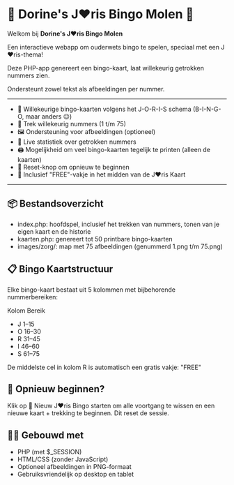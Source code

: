 # 🎉 Dorine's J❤️ris Bingo Molen 🎲

Welkom bij **Dorine's J❤️ris Bingo Molen** 

Een interactieve webapp om ouderwets bingo te spelen, speciaal met een J❤️ris-thema!

Deze PHP-app genereert een bingo-kaart, laat willekeurig getrokken nummers zien.

Ondersteunt zowel tekst als afbeeldingen per nummer.

---

- 🎫 Willekeurige bingo-kaarten volgens het J-O-R-I-S schema (B-I-N-G-O, maar anders 😉)
- 🎲 Trek willekeurig nummers (1 t/m 75)
- 🖼️ Ondersteuning voor afbeeldingen (optioneel)
- 🧮 Live statistiek over getrokken nummers
- 🖨️ Mogelijkheid om veel bingo-kaarten tegelijk te printen (alleen de kaarten)
- 🧼 Reset-knop om opnieuw te beginnen
- 🎁 Inclusief "FREE"-vakje in het midden van de J❤️ris Kaart

---

## 📦 Bestandsoverzicht
- index.php: hoofdspel, inclusief het trekken van nummers, tonen van je eigen kaart en de historie
- kaarten.php: genereert tot 50 printbare bingo-kaarten
- images/zorg/: map met 75 afbeeldingen (genummerd 1.png t/m 75.png)

## 📋 Bingo Kaartstructuur
Elke bingo-kaart bestaat uit 5 kolommen met bijbehorende nummerbereiken:

Kolom	Bereik
- J	1–15
- O	16–30
- R	31–45
- I	46–60
- S	61–75

De middelste cel in kolom R is automatisch een gratis vakje: "FREE"

## 🔄 Opnieuw beginnen?
Klik op 🔄 Nieuw J❤️ris Bingo starten om alle voortgang te wissen en een nieuwe kaart + trekking te beginnen. 
Dit reset de sessie.

## 🧑‍💻 Gebouwd met
- PHP (met $_SESSION)
- HTML/CSS (zonder JavaScript)
- Optioneel afbeeldingen in PNG-formaat
- Gebruiksvriendelijk op desktop en tablet
